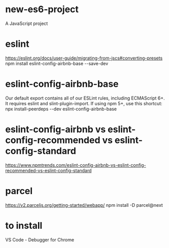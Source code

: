 # new-es6-project
A JavaScript project

# eslint
https://eslint.org/docs/user-guide/migrating-from-jscs#converting-presets
npm install eslint-config-airbnb-base --save-dev

# eslint-config-airbnb-base
Our default export contains all of our ESLint rules, including ECMAScript 6+. It requires eslint and  slint-plugin-import.
If using npm 5+, use this shortcut:
npx install-peerdeps --dev eslint-config-airbnb-base

# eslint-config-airbnb vs eslint-config-recommended vs eslint-config-standard
https://www.npmtrends.com/eslint-config-airbnb-vs-eslint-config-recommended-vs-eslint-config-standard

# parcel
https://v2.parceljs.org/getting-started/webapp/
npm install -D parcel@next

# to install
VS Code - Debugger for Chrome